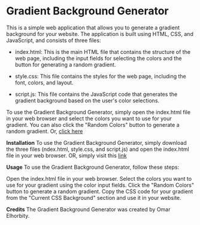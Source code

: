 # Gradient Background Generator

This is a simple web application that allows you to generate a gradient background for your website. The application is built using HTML, CSS, and JavaScript, and consists of three files:

- index.html: This is the main HTML file that contains the structure of the web page, including the input fields for selecting the colors and the button for generating a random gradient.

- style.css: This file contains the styles for the web page, including the font, colors, and layout.

- script.js: This file contains the JavaScript code that generates the gradient background based on the user's color selections.

To use the Gradient Background Generator, simply open the index.html file in your web browser and select the colors you want to use for your gradient. You can also click the "Random Colors" button to generate a random gradient. Or, [click here](https://omar-elhorbity.github.io/gradient-background/)

**Installation**
To use the Gradient Background Generator, simply download the three files (ndex.html, style.css, and script.js) and  open the index.html file in your web browser.
OR, simply visit this [link](https://omar-elhorbity.github.io/gradient-background/)

**Usage**
To use the Gradient Background Generator, follow these steps:

Open the index.html file in your web browser.
Select the colors you want to use for your gradient using the color input fields.
Click the "Random Colors" button to generate a random gradient.
Copy the CSS code for your gradient from the "Current CSS Background" section and use it in your website.

**Credits**
The Gradient Background Generator was created by Omar Elhorbity.
